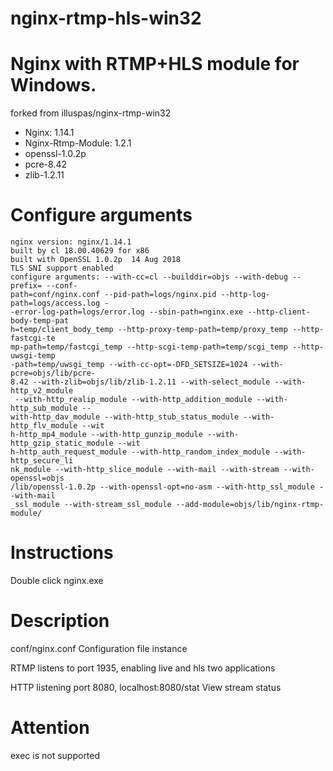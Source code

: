 # nginx-rtmp-hls-win32
Nginx with RTMP+HLS module for Windows.
================
forked from illuspas/nginx-rtmp-win32

* Nginx: 1.14.1  
* Nginx-Rtmp-Module: 1.2.1  
* openssl-1.0.2p
* pcre-8.42
* zlib-1.2.11

# Configure arguments
```
nginx version: nginx/1.14.1
built by cl 18.00.40629 for x86
built with OpenSSL 1.0.2p  14 Aug 2018
TLS SNI support enabled
configure arguments: --with-cc=cl --builddir=objs --with-debug --prefix= --conf-
path=conf/nginx.conf --pid-path=logs/nginx.pid --http-log-path=logs/access.log -
-error-log-path=logs/error.log --sbin-path=nginx.exe --http-client-body-temp-pat
h=temp/client_body_temp --http-proxy-temp-path=temp/proxy_temp --http-fastcgi-te
mp-path=temp/fastcgi_temp --http-scgi-temp-path=temp/scgi_temp --http-uwsgi-temp
-path=temp/uwsgi_temp --with-cc-opt=-DFD_SETSIZE=1024 --with-pcre=objs/lib/pcre-
8.42 --with-zlib=objs/lib/zlib-1.2.11 --with-select_module --with-http_v2_module
 --with-http_realip_module --with-http_addition_module --with-http_sub_module --
with-http_dav_module --with-http_stub_status_module --with-http_flv_module --wit
h-http_mp4_module --with-http_gunzip_module --with-http_gzip_static_module --wit
h-http_auth_request_module --with-http_random_index_module --with-http_secure_li
nk_module --with-http_slice_module --with-mail --with-stream --with-openssl=objs
/lib/openssl-1.0.2p --with-openssl-opt=no-asm --with-http_ssl_module --with-mail
_ssl_module --with-stream_ssl_module --add-module=objs/lib/nginx-rtmp-module/
```

# Instructions
Double click nginx.exe

# Description

conf/nginx.conf Configuration file instance

RTMP listens to port 1935, enabling live and hls two applications

HTTP listening port 8080,
localhost:8080/stat View stream status

# Attention
exec is not supported
